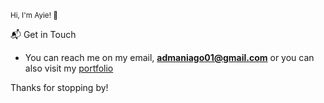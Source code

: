 <sub>Hi, I'm Ayie! 👋</sub>

📬 Get in Touch

- You can reach me on my email, **admaniago01@gmail.com** or you can also visit my [portfolio](https://ayiezac.netlify.app/)

Thanks for stopping by!
